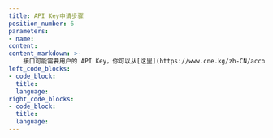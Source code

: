 ```yaml
---
title: API Key申请步骤
position_number: 6
parameters:
- name:
content:
content_markdown: >-
    接口可能需要用户的 API Key，你可以从[这里](https://www.cne.kg/zh-CN/accounts/user/api) 获取
left_code_blocks:
- code_block:
  title:
  language:
right_code_blocks:
- code_block:
  title:
  language:
---
```

